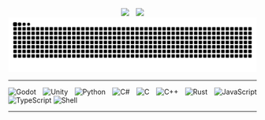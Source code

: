 
<div align="center">
  <span>
    <a title="E-Mail" href="mailto:scx88v1va@mozmail.com">
      <img src="https://cdn.iconscout.com/icon/free/png-32/mail-1299-1100772.png"/><!--
 --></a>
  </span>
  &ensp;
  <span>
    <a title="Github" href="https://github.com/caoancap">
      <img src="https://cdn.iconscout.com/icon/free/png-32/github-108-438008.png"/><!--
 --></a>
  </span>
</div>

<div align="center">
  <a title="Snake Animation" href="https://github.com/marketplace/actions/generate-snake-game-from-github-contribution-grid">
    <picture>
      <source media="(prefers-color-scheme: dark)" srcset="https://github.com/caoancap/caoancap/blob/snake/github-snake-dark.svg">
      <img src="https://github.com/caoancap/caoancap/blob/snake/github-snake.svg">
    </picture>
  </a>
</div>

---

<div align="justify">
  <img title="Godot" src="https://img.shields.io/badge/Godot-333639?style=for-the-badge&logo=godot-engine&logoColor=478CBF" />
  <img title="Unity" src="https://img.shields.io/badge/Unity-EEE?style=for-the-badge&logo=unity&logoColor=black" />
  <img title="Python" src="https://img.shields.io/badge/PYTHON-1E415E.svg?&style=for-the-badge&logo=python&logoColor=FFE56B" />
  <img title="C#" src="https://img.shields.io/badge/C%23-239120?style=for-the-badge&logo=c-sharp&logoColor=white" />
  <img title="C" src="https://img.shields.io/badge/C-EEE?style=for-the-badge&logo=c&logoColor=00599C" />
  <img title="C++" src="https://img.shields.io/badge/C++-00599C?style=for-the-badge&logo=c%2B%2B&logoColor=white" />
  <img title="Rust" src="https://img.shields.io/badge/Rust-000?style=for-the-badge&logo=rust&logoColor=white" />
  <img title="JavaScript" src="https://img.shields.io/badge/JavaScript-323330?style=for-the-badge&logo=javascript&logoColor=F7DF1E" />
  <img title="TypeScript" src="https://img.shields.io/badge/TypeScript-007ACC?style=for-the-badge&logo=typescript&logoColor=white" />
  <img title="Shell" src="https://img.shields.io/badge/Shell-000?style=for-the-badge&logo=gnu-bash&logoColor=white" />
</div>

---
